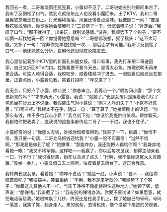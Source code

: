 我回去一看，二哥和晓雨还腻歪着，小露却不见了。二哥说她去别的房间串台了，我听了反倒松了口气。熬到点就结账走人也没看小露回来。出了KTV，我和二哥晃晃悠悠地走在街上。灯光稀稀落落，风里还带着点酒味。我像随口一问：“要是我花钱找晓雨，你觉得她会陪我吗？”二哥愣了一下，低沉着嗓子说：“肯定会。”我叹了口气：“那不就得了，出来玩，就别谈感情。”说完，我顺势下了个钩子：“要不咱俩一起找她玩一回？你觉得她愿意吗？”二哥想都没想，摇了摇头：“这不大可能。”又补了一句：“除非你先单独找她一次……那后面才有可能。”我听了反倒松了口气——他还能这么分析，说明他还没彻底沦陷进去。

我心里惦记着那个KTV里的新面孔长腿女孩。借口有事，我先打车把二哥送回家，自己又折回KTV门口。犹豫着要不要今天去，显得太心急，按理说明天再来更合适。可这人难得合适，我咬咬牙，顺着楼梯冲了进去。一眼就看见她还坐在那里。正要点她，小露看见我，笑着打招呼：“咋又来了？”

我无奈，只好点了小露，顺口说：“你总串台，我再点一个。”顺势问小露：“那个女孩新来的吗？”“才来两天。”小露答。我说：“就她了。”长腿女孩只是跟着我们尽了包房坐在沙发上不说话。我假装生气对小露说：“刚才人咋消失了？”小露不好意思：“自罚三杯。”我根本不在乎，随口一句：“算了算了。”她接着刚才的话题：“你那么有钱，咋不多给我点小费？”我立刻下钩：“你没给我提供价值呗。跟你聊天，我都怕你把我卖了，连我说的这些事都传给二哥了——不过，我也不在乎。”

小露好奇的说：“你那么有钱，谁找你借都借得到。”我笑了一下，挑眉：“你信不信，我只要一句话，二哥立马把钱还给我？”小露一脸不可置信：“当然不信啊。”“那我要是做到了呢？”她撇嘴：“那能咋办，我还能把人输给你啊？”我嫌弃地看她一眼：“我又不稀罕你。这样吧——我赢了，你以后每次见我，都得主动亲我一口，行不行？”我说得玩笑，她却认真点了点头：“行啊，我不信你这冤大头真能赢。”没坐一会儿，小露又借口去上厕所，估摸着是去串台了。这正合我意。

我转向长腿女孩，看着她：“你咋不说话？”她脸一红，小声说：“要不……我给你唱首歌吧？”我摆摆手，笑着拒绝：“不用，我不是来听歌的。”我顺势下了个钩子：“你跟这儿其他人不一样。气质干净得不像能待得住这种地方。”她顿了顿，低声说：“想赚钱。”我直截了当：“我有别的赚钱办法。你要不要试试？如果愿意，就把电话留给我。”她眼神飘了几秒，终究还是在我手机上，拨了她自己的号码。号码一落定，我笑了笑，起身走人。来的匆匆，去得也快，像个没留下痕迹的旁观者。

